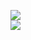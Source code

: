 [![](https://img.shields.io/badge/Made%20With-Github%20Spray-lightgrey.svg?style=for-the-badge&logo=github)](https://github.com/Annihil/github-spray#12136)  
[![](https://i.imgur.com/2DrTn0Z.gif)](https://github.com/Annihil/github-spray)